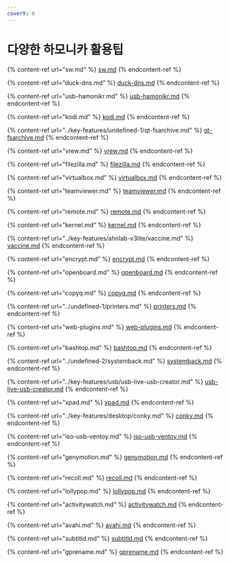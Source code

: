 ```yaml
---
coverY: 0
---
```


# 다양한 하모니카 활용팁

{% content-ref url="sw.md" %}
[sw.md](sw.md)
{% endcontent-ref %}

{% content-ref url="duck-dns.md" %}
[duck-dns.md](duck-dns.md)
{% endcontent-ref %}

{% content-ref url="usb-hamonikr.md" %}
[usb-hamonikr.md](usb-hamonikr.md)
{% endcontent-ref %}

{% content-ref url="kodi.md" %}
[kodi.md](kodi.md)
{% endcontent-ref %}

{% content-ref url="../key-features/undefined-1/qt-fsarchive.md" %}
[qt-fsarchive.md](../key-features/undefined-1/qt-fsarchive.md)
{% endcontent-ref %}

{% content-ref url="vrew.md" %}
[vrew.md](vrew.md)
{% endcontent-ref %}

{% content-ref url="filezilla.md" %}
[filezilla.md](filezilla.md)
{% endcontent-ref %}

{% content-ref url="virtualbox.md" %}
[virtualbox.md](virtualbox.md)
{% endcontent-ref %}

{% content-ref url="teamviewer.md" %}
[teamviewer.md](teamviewer.md)
{% endcontent-ref %}

{% content-ref url="remote.md" %}
[remote.md](remote.md)
{% endcontent-ref %}

{% content-ref url="kernel.md" %}
[kernel.md](kernel.md)
{% endcontent-ref %}

{% content-ref url="../key-features/ahnlab-v3lite/vaccine.md" %}
[vaccine.md](../key-features/ahnlab-v3lite/vaccine.md)
{% endcontent-ref %}

{% content-ref url="encrypt.md" %}
[encrypt.md](encrypt.md)
{% endcontent-ref %}

{% content-ref url="openboard.md" %}
[openboard.md](openboard.md)
{% endcontent-ref %}

{% content-ref url="copyq.md" %}
[copyq.md](copyq.md)
{% endcontent-ref %}

{% content-ref url="../undefined-1/printers.md" %}
[printers.md](../undefined-1/printers.md)
{% endcontent-ref %}

{% content-ref url="web-plugins.md" %}
[web-plugins.md](web-plugins.md)
{% endcontent-ref %}

{% content-ref url="bashtop.md" %}
[bashtop.md](bashtop.md)
{% endcontent-ref %}

{% content-ref url="../undefined-2/systemback.md" %}
[systemback.md](../undefined-2/systemback.md)
{% endcontent-ref %}

{% content-ref url="../key-features/usb/usb-live-usb-creator.md" %}
[usb-live-usb-creator.md](../key-features/usb/usb-live-usb-creator.md)
{% endcontent-ref %}

{% content-ref url="xpad.md" %}
[xpad.md](xpad.md)
{% endcontent-ref %}

{% content-ref url="../key-features/desktop/conky.md" %}
[conky.md](../key-features/desktop/conky.md)
{% endcontent-ref %}

{% content-ref url="iso-usb-ventoy.md" %}
[iso-usb-ventoy.md](iso-usb-ventoy.md)
{% endcontent-ref %}

{% content-ref url="genymotion.md" %}
[genymotion.md](genymotion.md)
{% endcontent-ref %}

{% content-ref url="recoll.md" %}
[recoll.md](recoll.md)
{% endcontent-ref %}

{% content-ref url="lollypop.md" %}
[lollypop.md](lollypop.md)
{% endcontent-ref %}

{% content-ref url="activitywatch.md" %}
[activitywatch.md](activitywatch.md)
{% endcontent-ref %}

{% content-ref url="avahi.md" %}
[avahi.md](avahi.md)
{% endcontent-ref %}

{% content-ref url="subtitld.md" %}
[subtitld.md](subtitld.md)
{% endcontent-ref %}

{% content-ref url="gprename.md" %}
[gprename.md](gprename.md)
{% endcontent-ref %}

